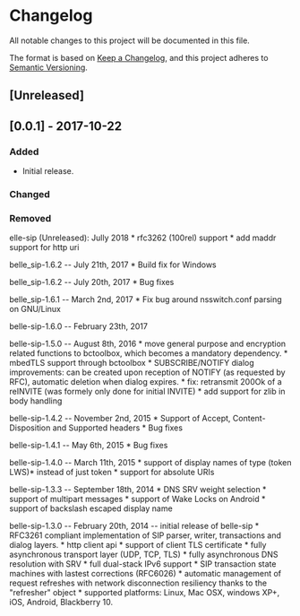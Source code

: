 # Changelog
All notable changes to this project will be documented in this file.

The format is based on [Keep a Changelog](https://keepachangelog.com/en/1.0.0/),
and this project adheres to [Semantic Versioning](https://semver.org/spec/v2.0.0.html).

## [Unreleased]

## [0.0.1] - 2017-10-22
### Added
- Initial release.

### Changed

### Removed



elle-sip (Unreleased): Jully  2018
	* rfc3262 (100rel) support 
	* add maddr support for http uri

belle_sip-1.6.2 -- July 21th, 2017
	* Build fix for Windows

belle_sip-1.6.2 -- July 20th, 2017
	* Bug fixes

belle_sip-1.6.1 -- March 2nd, 2017
	* Fix bug around nsswitch.conf parsing on GNU/Linux

belle-sip-1.6.0 -- February 23th, 2017

belle-sip-1.5.0 -- August 8th, 2016
	* move general purpose and encryption related functions to bctoolbox, which becomes a mandatory dependency.
	* mbedTLS support through bctoolbox
	* SUBSCRIBE/NOTIFY dialog improvements: can be created upon reception of NOTIFY (as requested by RFC),
	  automatic deletion when dialog expires.
	* fix: retransmit 200Ok of a reINVITE (was formely only done for initial INVITE)
	* add support for zlib in body handling

belle-sip-1.4.2 -- November 2nd, 2015
	* Support of Accept, Content-Disposition and Supported headers
	* Bug fixes

belle-sip-1.4.1 -- May 6th, 2015
	* Bug fixes

belle-sip-1.4.0 -- March 11th, 2015
	* support of display names of type (token LWS)* instead of just token
	* support for absolute URIs

belle-sip-1.3.3 -- September 18th, 2014
	* DNS SRV weight selection
	* support of multipart messages
	* support of Wake Locks on Android
	* support of backslash escaped display name

belle-sip-1.3.0 -- February 20th, 2014 -- initial release of belle-sip
	* RFC3261 compliant implementation of SIP parser, writer, transactions and dialog layers.
	* http client api
	* support of client TLS certificate
	* fully asynchronous transport layer (UDP, TCP, TLS)
	* fully asynchronous DNS resolution with SRV
	* full dual-stack IPv6 support
	* SIP transaction state machines with lastest corrections (RFC6026)
	* automatic management of request refreshes with network disconnection resiliency thanks to the "refresher" object
	* supported platforms: Linux, Mac OSX, windows XP+, iOS, Android, Blackberry 10.

